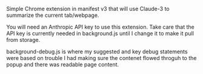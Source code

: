 Simple Chrome extension in manifest v3 that will use Claude-3 to summarize the current tab/webpage.

You will need an Anthropic API key to use this extension. Take care that the API key is currently needed in background.js until I change it to make it pull from storage.

background-debug.js is where my suggested and key debug statements were based on trouble I had making sure the contenet flowed throguh to the popup and there was readable page content.